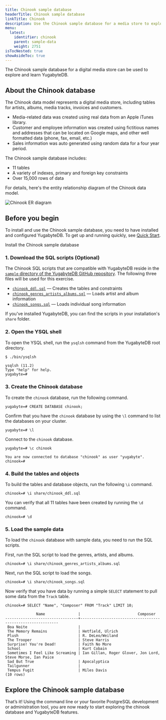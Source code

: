 ```yaml
---
title: Chinook sample database
headerTitle: Chinook sample database
linkTitle: Chinook
description: Use the Chinook sample database for a media store to explore and learn YugabyteDB.
menu:
  latest:
    identifier: chinook
    parent: sample-data
    weight: 2751
isTocNested: true
showAsideToc: true
---
```


The Chinook sample database for a digital media store can be used to explore and learn YugabyteDB.

## About the Chinook database

The Chinook data model represents a digital media store, including tables for artists, albums, media tracks, invoices and customers.

- Media-related data was created using real data from an Apple iTunes library.
- Customer and employee information was created using fictitious names and addresses that can be located on Google maps, and other well formatted data (phone, fax, email, etc.)
- Sales information was auto generated using random data for a four year period.
  
The Chinook sample database includes:

- 11 tables
- A variety of indexes, primary and foreign key constraints
- Over 15,000 rows of data

For details, here's the entity relationship diagram of the Chinook data model.

![Chinook ER diagram](/images/sample-data/chinook/chinook-er-diagram.png)

## Before you begin

To install and use the Chinook sample database, you need to have installed and configured YugabyteDB. To get up and running quickly, see [Quick Start](/latest/quick-start/).

Install the Chinook sample database

### 1. Download the SQL scripts (Optional)

The Chinook SQL scripts that are compatible with YugabyteDB reside in the [`sample` directory of the YugabyteDB GitHub repository](https://github.com/yugabyte/yugabyte-db/tree/master/sample). The following three files will be used for this exercise. 

- [`chinook_ddl.sql`](https://raw.githubusercontent.com/yugabyte/yugabyte-db/master/sample/chinook_ddl.sql) — Creates the tables and constraints
- [`chinook_genres_artists_albums.sql`](https://raw.githubusercontent.com/yugabyte/yugabyte-db/master/sample/chinook_genres_artists_albums.sql) — Loads artist and album information
- [`chinook_songs.sql`](https://raw.githubusercontent.com/yugabyte/yugabyte-db/master/sample/chinook_songs.sql) — Loads individual song information

If you've installed YugabyteDB, you can find the scripts in your installation's `share` folder.

### 2. Open the YSQL shell

To open the YSQL shell, run the `ysqlsh` command from the YugabyteDB root directory.

```sh
$ ./bin/ysqlsh
```

```
ysqlsh (11.2)
Type "help" for help.
yugabyte=#
```

### 3. Create the Chinook database

To create the `chinook` database, run the following command.

```plpgsql
yugabyte=# CREATE DATABASE chinook;
```

Confirm that you have the `chinook` database by using the `\l` command to list the databases on your cluster.

```plpgsql
yugabyte=# \l
```

Connect to the `chinook` database.

```plpgsql
yugabyte=# \c chinook
```

```
You are now connected to database "chinook" as user "yugabyte".
chinook=#
```

### 4. Build the tables and objects

To build the tables and database objects, run the following `\i` command.

```plpgsql
chinook=# \i share/chinook_ddl.sql
```

You can verify that all 11 tables have been created by running the `\d` command.

```plpgsql
chinook=# \d
```

### 5. Load the sample data

To load the `chinook` database with sample data, you need to run the SQL scripts.

First, run the SQL script to load the genres, artists, and albums.

```plpgsql
chinook=# \i share/chinook_genres_artists_albums.sql
```

Next, run the SQL script to load the songs.

```plpgsql
chinook=# \i share/chinook_songs.sql
```

Now verify that you have data by running a simple `SELECT` statement to pull some data from the `Track` table.

```plpgsql
chinook=# SELECT "Name", "Composer" FROM "Track" LIMIT 10;
```

```
              Name               |                          Composer
---------------------------------+------------------------------------------------------------
 Boa Noite                       |
 The Memory Remains              | Hetfield, Ulrich
 Plush                           | R. DeLeo/Weiland
 The Trooper                     | Steve Harris
 Surprise! You're Dead!          | Faith No More
 School                          | Kurt Cobain
 Sometimes I Feel Like Screaming | Ian Gillan, Roger Glover, Jon Lord, Steve Morse, Ian Paice
 Sad But True                    | Apocalyptica
 Tailgunner                      |
 Tempus Fugit                    | Miles Davis
(10 rows)
```

## Explore the Chinook sample database

That’s it! Using the command line or your favorite PostgreSQL development or administration tool, you are now ready to start exploring the chinook database and YugabyteDB features.
